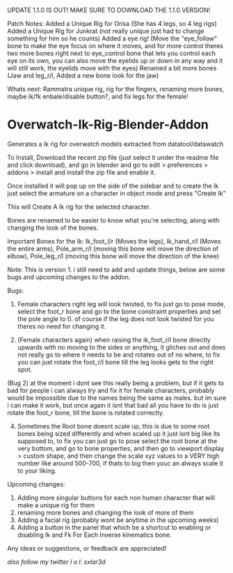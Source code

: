 UPDATE 1.1.0 IS OUT! MAKE SURE TO DOWNLOAD THE 1.1.0 VERSION!

Patch Notes:
Added a Unique Rig for Orisa (She has 4 legs, so 4 leg rigs)
Added a Unique Rig for Junkrat (not really unique just had to change something for him so he counts)
Added a eye rig! (Move the "eye_follow" bone to make the eye focus on where it moves, and for more control theres two more bones right next to eye_control bone that lets you control each eye on its own, you can also move the eyelids up or down in any way and it will still work, the eyelids move with the eyes)
Renamed a bit more bones (Jaw and leg_r/l, Added a new bone look for the jaw)

Whats next: Rammatra unique rig, rig for the fingers, renaming more bones, maybe ik/fk enbale/disable button?, and fix legs for the female!

# Overwatch-Ik-Rig-Blender-Addon
Generates a ik rig for overwatch models extracted from datatool/datawatch 

To Install, Download the recent zip file (just select it under the readme file and click download), and go in blender and go to edit > preferences > addons > install and install the zip file and enable it.

Once installed it will pop up on the side of the sidebar and to create the ik just select the armature on a character in object mode and press "Create Ik"

This will Create A Ik rig for the selected character.

Bones are renamed to be easier to know what you're selecting, along with changing the look of the bones.

Important Bones for the Ik: Ik_foot_l/r (Moves the legs), Ik_hand_r/l (Moves the entire arms), Pole_arm_r/l (moving this bone will move the direction of elbow), Pole_leg_r/l (moving this bone will move the direction of the knee)

Note: This is version 1. i still need to add and update things, below are some bugs and upcoming changes to the addon.

Bugs: 
1. Female characters right leg will look twisted, to fix just go to pose mode, select the foot_r bone and go to the bone constraint properties and set the pole angle to 0. of course if the leg does not look twisted for you theres no need for changing it.

2. (Female characters again) when raising the ik_foot_r/l bone directly upwards with no moving to the sides or anything, it gliches out and does not really go to where it needs to be and rotates out of no where, to fix you can just rotate the foot_r/l bone till the leg looks gets to the right spot.

(Bug 2) at the moment i dont see this really being a problem, but if it gets to bad for people i can always *try* and fix it for female characters, probably would be impossible due to the names being the same as males. but im sure i can make it work, but once again it isnt that bad all you have to do is just rotate the foot_r bone, till the bone is rotated correctly. 

4. Sometimes the Root bone doesnt scale up, this is due to some root bones being sized differently and when scaled up it just isnt big like its supposed to, to fix you can just go to pose select the root bone at the very bottom, and go to bone properties, and then go to viewport display > custom shape, and then change the scale xyz values to a VERY high number like around 500-700, if thats to big then youc an always scale it to your liking.

Upcoming changes:
1. Adding more singular buttons for each non human character that will make a unique rig for them
2. renaming more bones and changing the look of more of them 
3. Adding a facial rig (probably wont be anytime in the upcoming weeks)
4. Adding a button in the panel that which be a shortcut to enabling or disabling Ik and Fk For Each Inverse kinematics bone.

Any ideas or suggestions, or feedback are appreciated!

*also follow my twitter l o l: sxlar3d*
